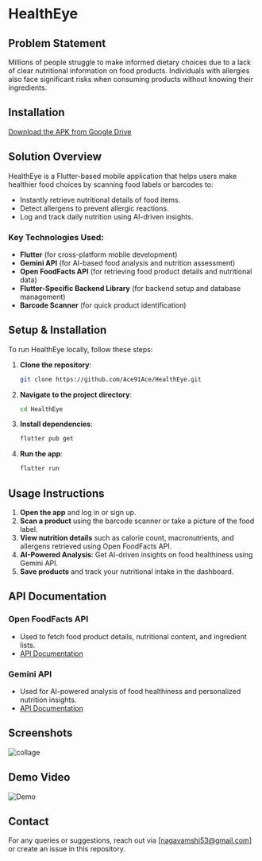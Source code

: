 # HealthEye

## Problem Statement

Millions of people struggle to make informed dietary choices due to a lack of clear nutritional information on food products. Individuals with allergies also face significant risks when consuming products without knowing their ingredients.

## Installation

[Download the APK from Google Drive](https://drive.google.com/file/d/1jmcobjgIo8tkkgm8b-oyDtPa5BZs-Ydr/view?usp=sharing)

## Solution Overview

HealthEye is a Flutter-based mobile application that helps users make healthier food choices by scanning food labels or barcodes to:

- Instantly retrieve nutritional details of food items.
- Detect allergens to prevent allergic reactions.
- Log and track daily nutrition using AI-driven insights.

### Key Technologies Used:

- **Flutter** (for cross-platform mobile development)
- **Gemini API** (for AI-based food analysis and nutrition assessment)
- **Open FoodFacts API** (for retrieving food product details and nutritional data)
- **Flutter-Specific Backend Library** (for backend setup and database management)
- **Barcode Scanner** (for quick product identification)

## Setup & Installation

To run HealthEye locally, follow these steps:

1. **Clone the repository**:
   ```bash
   git clone https://github.com/Ace91Ace/HealthEye.git
   ```
2. **Navigate to the project directory**:
   ```bash
   cd HealthEye
   ```
3. **Install dependencies**:
   ```bash
   flutter pub get
   ```
4. **Run the app**:
   ```bash
   flutter run
   ```

## Usage Instructions

1. **Open the app** and log in or sign up.
2. **Scan a product** using the barcode scanner or take a picture of the food label.
3. **View nutrition details** such as calorie count, macronutrients, and allergens retrieved using Open FoodFacts API.
4. **AI-Powered Analysis**: Get AI-driven insights on food healthiness using Gemini API.
5. **Save products** and track your nutritional intake in the dashboard.

## API Documentation

### Open FoodFacts API
- Used to fetch food product details, nutritional content, and ingredient lists.
- [API Documentation](https://world.openfoodfacts.org/data)

### Gemini API
- Used for AI-powered analysis of food healthiness and personalized nutrition insights.
- [API Documentation](https://developers.google.com/)

## Screenshots

![collage](https://github.com/user-attachments/assets/a3f8653d-7a88-465a-8954-f4cde5e0c8c8)



## Demo Video
![Demo](https://github.com/user-attachments/assets/7ec69202-52be-4905-b216-84cc2f4bebcb)




## Contact

For any queries or suggestions, reach out via [[nagavamshi53@gmail.com](mailto:your-email@example.com)] or create an issue in this repository.

